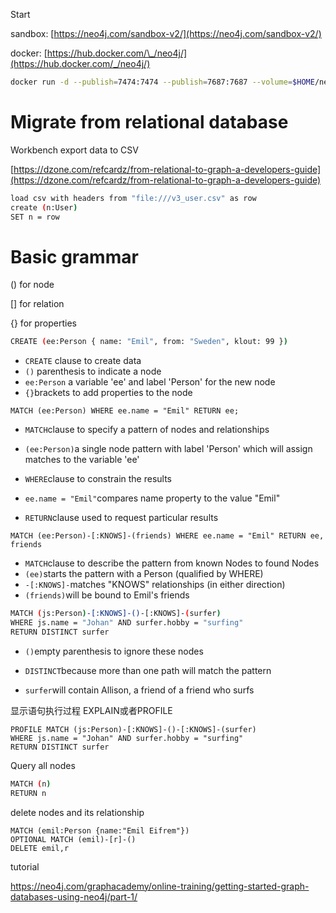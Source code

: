 Start

sandbox: [https://neo4j.com/sandbox-v2/](https://neo4j.com/sandbox-v2/)

docker: [https://hub.docker.com/\_/neo4j/](https://hub.docker.com/_/neo4j/)

```bash
docker run -d --publish=7474:7474 --publish=7687:7687 --volume=$HOME/neo4j/data:/data neo4j
```

# Migrate from relational database

Workbench export data to CSV

[https://dzone.com/refcardz/from-relational-to-graph-a-developers-guide](https://dzone.com/refcardz/from-relational-to-graph-a-developers-guide)

```bash
load csv with headers from "file:///v3_user.csv" as row
create (n:User)
SET n = row
```

# Basic grammar

\(\) for node

\[\] for relation

{} for properties

```bash
CREATE (ee:Person { name: "Emil", from: "Sweden", klout: 99 })
```

* `CREATE` clause to create data
* `()` parenthesis to indicate a node
* `ee:Person` a variable 'ee' and label 'Person' for the new node
* `{}`brackets to add properties to the node

```
MATCH (ee:Person) WHERE ee.name = "Emil" RETURN ee;
```

* `MATCH`clause to specify a pattern of nodes and relationships

* `(ee:Person)`a single node pattern with label 'Person' which will assign matches to the variable 'ee'

* `WHERE`clause to constrain the results

* `ee.name = "Emil"`compares name property to the value "Emil"

* `RETURN`clause used to request particular results

```
MATCH (ee:Person)-[:KNOWS]-(friends) WHERE ee.name = "Emil" RETURN ee, friends
```

* `MATCH`clause to describe the pattern from known Nodes to found Nodes
* `(ee)`starts the pattern with a Person \(qualified by WHERE\)
* `-[:KNOWS]-`matches "KNOWS" relationships \(in either direction\)
* `(friends)`will be bound to Emil's friends

```bash
MATCH (js:Person)-[:KNOWS]-()-[:KNOWS]-(surfer)
WHERE js.name = "Johan" AND surfer.hobby = "surfing"
RETURN DISTINCT surfer
```

* `()`empty parenthesis to ignore these nodes

* `DISTINCT`because more than one path will match the pattern

* `surfer`will contain Allison, a friend of a friend who surfs

显示语句执行过程 EXPLAIN或者PROFILE

```
PROFILE MATCH (js:Person)-[:KNOWS]-()-[:KNOWS]-(surfer)
WHERE js.name = "Johan" AND surfer.hobby = "surfing"
RETURN DISTINCT surfer
```

Query all nodes

```bash
MATCH (n)
RETURN n
```

delete nodes and its relationship

```
MATCH (emil:Person {name:"Emil Eifrem"})
OPTIONAL MATCH (emil)-[r]-()
DELETE emil,r
```

tutorial

https://neo4j.com/graphacademy/online-training/getting-started-graph-databases-using-neo4j/part-1/

